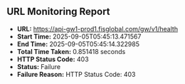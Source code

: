 ## URL Monitoring Report

- **URL:** https://api-gw1-prod1.fisglobal.com/gw/v1/health
- **Start Time:** 2025-09-05T05:45:13.471567
- **End Time:** 2025-09-05T05:45:14.322985
- **Total Time Taken:** 0.851418 seconds
- **HTTP Status Code:** 403
- **Status:** Failure
- **Failure Reason:** HTTP Status Code: 403
